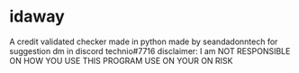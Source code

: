 # idaway
A credit validated checker
made in python
made by seandadonntech
for suggestion dm in discord technio#7716
disclaimer: I am NOT RESPONSIBLE ON HOW YOU USE THIS PROGRAM USE ON YOUR ON RISK
